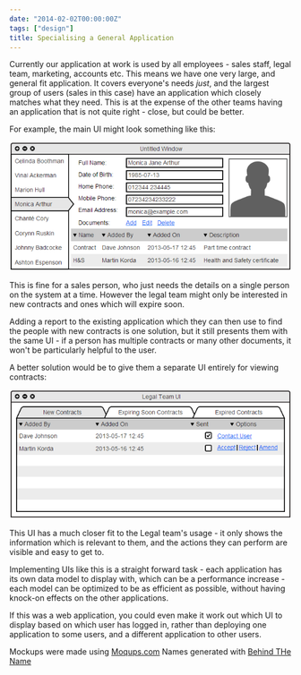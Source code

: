 ```yaml
---
date: "2014-02-02T00:00:00Z"
tags: ["design"]
title: Specialising a General Application
---
```


Currently our application at work is used by all employees - sales staff, legal team, marketing, accounts etc.  This means we have one very large, and general fit application.  It covers everyone's needs *just*, and the largest group of users (sales in this case) have an application which closely matches what they need.  This is at the expense of the other teams having an application that is not quite right - close, but could be better.

For example, the main UI might look something like this:

![Sales UI][ui-sales]

This is fine for a sales person, who just needs the details on a single person on the system at a time.  However the legal team might only be interested in new contracts and ones which will expire soon.

Adding a report to the existing application which they can then use to find the people with new contracts is one solution, but it still presents them with the same UI - if a person has multiple contracts or many other documents, it won't be particularly helpful to the user.

A better solution would be to give them a separate UI entirely for viewing contracts:

![Legal UI][ui-legal]

This UI has a much closer fit to the Legal team's usage - it only shows the information which is relevant to them, and the actions they can perform are visible and easy to get to.

Implementing UIs like this is a straight forward task - each application has its own data model to display with, which can be a performance increase - each model can be optimized to be as efficient as possible, without having knock-on effects on the other applications.

If this was a web application, you could even make it work out which UI to display based on which user has logged in, rather than deploying one application to some users, and a different application to other users.

Mockups were made using [Moqups.com][mocking-tool]
Names generated with [Behind THe Name][name-gen]

[ui-sales]: /images/specialised-sales.png
[ui-legal]: /images/specialised-legal.png
[name-gen]: http://www.behindthename.com/random/
[mocking-tool]: https://moqups.com/
